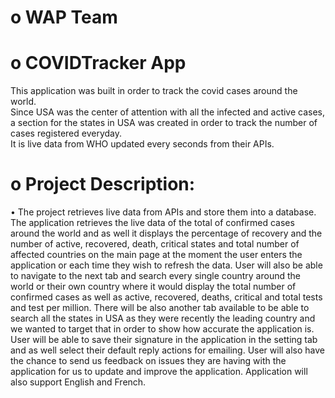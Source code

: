 # o WAP Team <br />
# o COVIDTracker App <br />
This application was built in order to track the covid cases around the world. <br />
Since USA was the center of attention with all the infected and active cases, a section for the states in USA was created in order to track the number of cases registered everyday.<br />
It is live data from WHO updated every seconds from their APIs. <br />
# o	Project Description: 

•	The project retrieves live data from APIs and store them into a database. The application retrieves the live data of the total of confirmed cases around the world and as well it displays the percentage of recovery and the number of active, recovered, death, critical states and total number of affected countries on the main page at the moment the user enters the application or each time they wish to refresh the data. User will also be able to navigate to the next tab and search every single country around the world or their own country where it would display the total number of confirmed cases as well as active, recovered, deaths, critical and total tests and test per million. There will be also another tab available to be able to search all the states in USA as they were recently the leading country and we wanted to target that in order to show how accurate the application is. User will be able to save their signature in the application in the setting tab and as well select their default reply actions for emailing. User will also have the chance to send us feedback on issues they are having with the application for us to update and improve the application. Application will also support English and French.
